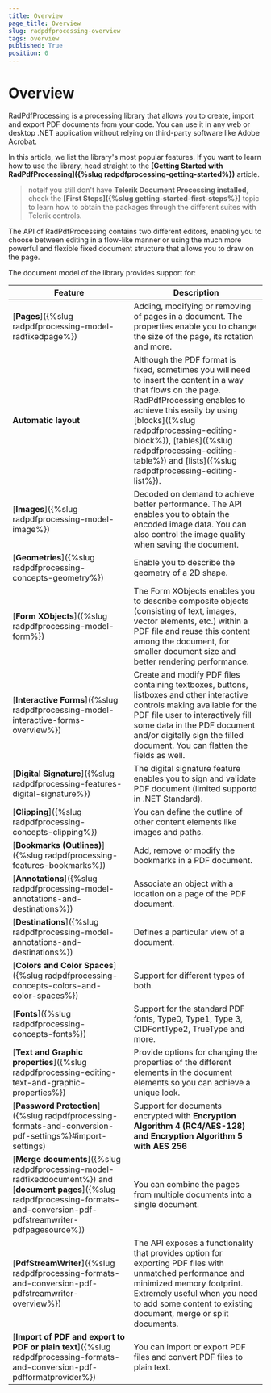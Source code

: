 ```yaml
---
title: Overview
page_title: Overview
slug: radpdfprocessing-overview
tags: overview
published: True
position: 0
---
```


# Overview

RadPdfProcessing is a processing library that allows you to create, import and export PDF documents from your code. You can use it in any web or desktop .NET application without relying on third-party software like  Adobe Acrobat.

In this article, we list the library's most popular features. If you want to learn how to use the library, head straight to the **[Getting Started with RadPdfProcessing]({%slug radpdfprocessing-getting-started%})** article.

>noteIf you still don't have **Telerik Document Processing installed**, check the **[First Steps]({%slug getting-started-first-steps%})** topic to learn how to obtain the packages through the different suites with Telerik controls.

The API of RadPdfProcessing contains two different editors, enabling you to choose between editing in a flow-like manner or using the much more powerful and flexible fixed document structure that allows you to draw on the page.
            
The document model of the library provides support for:

| Feature | Description |
|---------|-------------|
| [**Pages**]({%slug radpdfprocessing-model-radfixedpage%}) | Adding, modifying or removing of pages in a document. The properties enable you to change the size of the page, its rotation and more. |
| **Automatic layout** | Although the PDF format is fixed, sometimes you will need to insert the content in a way that flows on the page. RadPdfProcessing enables to achieve this easily by using  [blocks]({%slug radpdfprocessing-editing-block%}), [tables]({%slug radpdfprocessing-editing-table%}) and [lists]({%slug radpdfprocessing-editing-list%}). |
| [**Images**]({%slug radpdfprocessing-model-image%}) | Decoded on demand to achieve better performance. The API enables you to obtain the encoded image data. You can also control the image quality when saving the document. |
| [**Geometries**]({%slug radpdfprocessing-concepts-geometry%}) | Enable you to describe the geometry of a 2D shape. |
| [**Form XObjects**]({%slug radpdfprocessing-model-form%}) | The Form XObjects enables you to describe composite objects (consisting of text, images, vector elements, etc.) within a PDF file and reuse this content among the document, for smaller document size and better rendering performance. |
| [**Interactive Forms**]({%slug radpdfprocessing-model-interactive-forms-overview%}) | Create and modify PDF files containing textboxes, buttons, listboxes and other interactive controls making available for the PDF file user to interactively fill some data in the PDF document and/or digitally sign the filled document. You can flatten the fields as well. |
| [**Digital Signature**]({%slug radpdfprocessing-features-digital-signature%}) | The digital signature feature enables you to sign and validate PDF document (limited supportd in .NET Standard). |
| [**Clipping**]({%slug radpdfprocessing-concepts-clipping%}) | You can define the outline of other content elements like images and paths. |
| [**Bookmarks (Outlines)**]({%slug radpdfprocessing-features-bookmarks%}) | Add, remove or modify the bookmarks in a PDF document. |
| [**Annotations**]({%slug radpdfprocessing-model-annotations-and-destinations%}) | Associate an object with a location on a page of the PDF document. |
| [**Destinations**]({%slug radpdfprocessing-model-annotations-and-destinations%}) | Defines a particular view of a document.|
| [**Colors and Color Spaces**]({%slug radpdfprocessing-concepts-colors-and-color-spaces%}) | Support for different types of both. |
| [**Fonts**]({%slug radpdfprocessing-concepts-fonts%}) | Support for the standard PDF fonts, Type0, Type1, Type 3, CIDFontType2, TrueType and more. |
| [**Text and Graphic properties**]({%slug radpdfprocessing-editing-text-and-graphic-properties%}) | Provide options for changing the properties of the different elements in the document elements so you can achieve a unique look. |
| [**Password Protection**]({%slug radpdfprocessing-formats-and-conversion-pdf-settings%}#import-settings) | Support for documents encrypted with **Encryption Algorithm 4 (RC4/AES-128) and Encryption Algorithm 5 with AES 256** |
| [**Merge documents**]({%slug radpdfprocessing-model-radfixeddocument%}) and [**document pages**]({%slug radpdfprocessing-formats-and-conversion-pdf-pdfstreamwriter-pdfpagesource%}) | You can combine the pages from multiple documents into a single document. |
| [**PdfStreamWriter**]({%slug radpdfprocessing-formats-and-conversion-pdf-pdfstreamwriter-overview%})| The API exposes a functionality that provides option for exporting PDF files with unmatched performance and minimized memory footprint. Extremely useful when you need to add some content to existing document, merge or split documents. |
| [**Import of PDF and export to PDF or plain text**]({%slug radpdfprocessing-formats-and-conversion-pdf-pdfformatprovider%}) | You can import or export PDF files and convert PDF files to plain text. |
